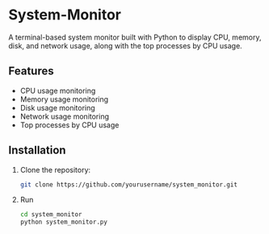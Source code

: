 # System-Monitor

A terminal-based system monitor built with Python to display CPU, memory, disk, and network usage, along with the top processes by CPU usage.

## Features
- CPU usage monitoring
- Memory usage monitoring
- Disk usage monitoring
- Network usage monitoring
- Top processes by CPU usage

## Installation
1. Clone the repository:
   ```sh
   git clone https://github.com/yourusername/system_monitor.git
   
2. Run 
    ```sh
    cd system_monitor
    python system_monitor.py
